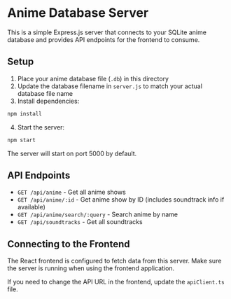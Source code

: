 
# Anime Database Server

This is a simple Express.js server that connects to your SQLite anime database and provides API endpoints for the frontend to consume.

## Setup

1. Place your anime database file (`.db`) in this directory
2. Update the database filename in `server.js` to match your actual database file name
3. Install dependencies:

```bash
npm install
```

4. Start the server:

```bash
npm start
```

The server will start on port 5000 by default.

## API Endpoints

- `GET /api/anime` - Get all anime shows
- `GET /api/anime/:id` - Get anime show by ID (includes soundtrack info if available)
- `GET /api/anime/search/:query` - Search anime by name
- `GET /api/soundtracks` - Get all soundtracks

## Connecting to the Frontend

The React frontend is configured to fetch data from this server. Make sure the server is running when using the frontend application.

If you need to change the API URL in the frontend, update the `apiClient.ts` file.

